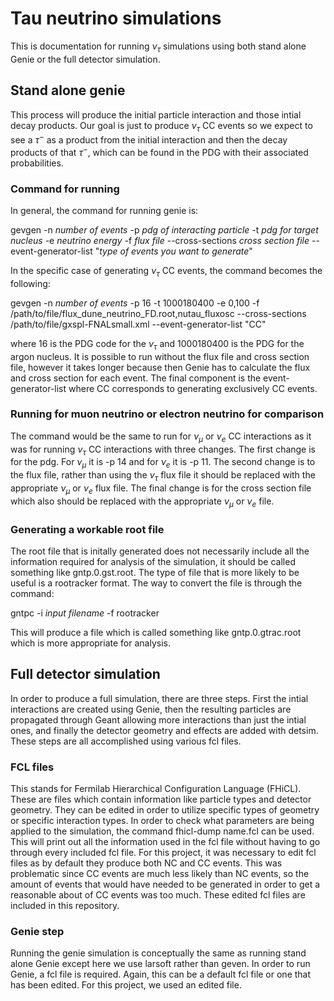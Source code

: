 # Tau neutrino simulations 
This is documentation for running $\nu_\tau$ simulations using both stand alone Genie or the full detector simulation. 

## Stand alone genie 
This process will produce the initial particle interaction and those intial decay products. Our goal is just to produce $\nu_\tau$ CC events so we expect to see a $\tau^-$ as a product from the initial interaction and then the decay products of that $\tau^-$, which can be found in the PDG with their associated probabilities.

### Command for running
In general, the command for running genie is:  

gevgen -n *number of events* -p *pdg of interacting particle* -t *pdg for target nucleus* -e *neutrino energy* -f *flux file* --cross-sections *cross section file* --event-generator-list "*type of events you want to generate*"  

In the specific case of generating $\nu_\tau$ CC events, the command becomes the following: 

gevgen -n *number of events* -p 16 -t 1000180400 -e 0,100 -f
/path/to/file/flux_dune_neutrino_FD.root,nutau_fluxosc --cross-sections /path/to/file/gxspl-FNALsmall.xml --event-generator-list "CC"  

where 16 is the PDG code for the $\nu_\tau$ and 1000180400 is the PDG for the argon nucleus. It is possible to run without the flux file and cross section file, however it takes longer because then Genie has to calculate the flux and cross section for each event. The final component is the event-generator-list where CC corresponds to generating exclusively CC events. 

### Running for muon neutrino or electron neutrino for comparison 
The command would be the same to run for $\nu_\mu$ or $\nu_e$ CC interactions as it was for running $\nu_\tau$ CC interactions with three changes. The first change is for the pdg. For $\nu_\mu$ it is -p 14 and for $\nu_e$ it is -p 11. The second change is to the flux file, rather than using the $\nu_\tau$ flux file it should be replaced with the appropriate $\nu_\mu$ or $\nu_e$ flux file. The final change is for the cross section file which also should be replaced with the appropriate $\nu_\mu$ or $\nu_e$ file. 

### Generating a workable root file 
The root file that is initally generated does not necessarily include all the information required for analysis of the simulation, it should be called something like gntp.0.gst.root. The type of file that is more likely to be useful is a rootracker format. The way to convert the file is through the command:  

gntpc -i *input filename* -f rootracker  

This will produce a file which is called something like gntp.0.gtrac.root which is more appropriate for analysis. 

## Full detector simulation
In order to produce a full simulation, there are three steps. First the intial interactions are created using Genie, then the resulting particles are propagated through Geant allowing more interactions than just the intial ones, and finally the detector geometry and effects are added with detsim. These steps are all accomplished using various fcl files.  

### FCL files
This stands for Fermilab Hierarchical Configuration Language (FHiCL). These are files which contain information like particle types and detector geometry. They can be edited in order to utilize specific types of geometry or specific interaction types. In order to check what parameters are being applied to the simulation, the command fhicl-dump name.fcl can be used. This will print out all the information used in the fcl file without having to go through every included fcl file. For this project, it was necessary to edit fcl files as by default they produce both NC and CC events. This was problematic since CC events are much less likely than NC events, so the amount of events that would have needed to be generated in order to get a reasonable about of CC events was too much. These edited fcl files are included in this repository. 


### Genie step
Running the genie simulation is conceptually the same as running stand alone Genie except here we use larsoft rather than geven. In order to run Genie, a fcl file is required. Again, this can be a default fcl file or one that has been edited. For this project, we used an edited file.  



 
